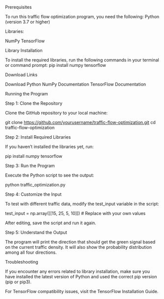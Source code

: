 Prerequisites

To run this traffic flow optimization program, you need the following:
Python (version 3.7 or higher)

Libraries:

NumPy
TensorFlow

Library Installation

To install the required libraries, run the following commands in your terminal or command prompt:
pip install numpy tensorflow

Download Links

Download Python
NumPy Documentation
TensorFlow Documentation

Running the Program

Step 1: Clone the Repository

Clone the GitHub repository to your local machine:

git clone https://github.com/yourusername/traffic-flow-optimization.git
cd traffic-flow-optimization

Step 2: Install Required Libraries

If you haven’t installed the libraries yet, run:

pip install numpy tensorflow

Step 3: Run the Program

Execute the Python script to see the output:

python traffic_optimization.py

Step 4: Customize the Input

To test with different traffic data, modify the test_input variable in the script:

test_input = np.array([[15, 25, 5, 10]])  # Replace with your own values

After editing, save the script and run it again.

Step 5: Understand the Output

The program will print the direction that should get the green signal based on the current traffic density. It will also show the probability distribution among all four directions.

Troubleshooting

If you encounter any errors related to library installation, make sure you have installed the latest version of Python and used the correct pip version (pip or pip3).

For TensorFlow compatibility issues, visit the TensorFlow Installation Guide.
